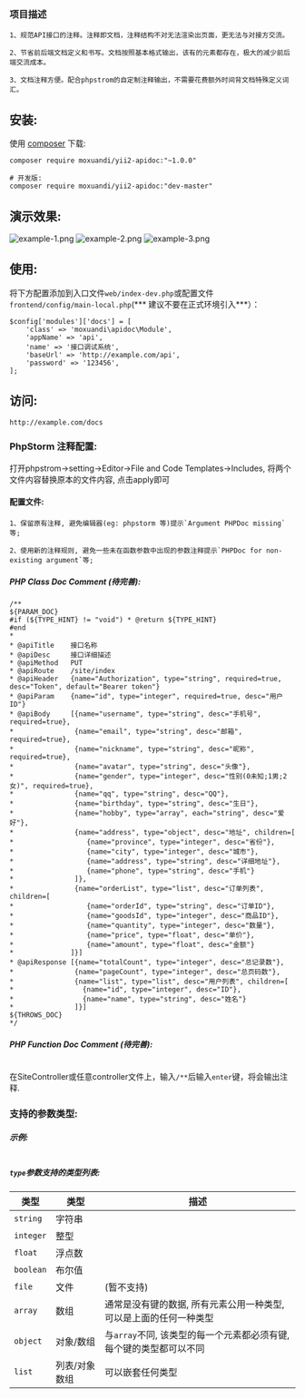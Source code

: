 ### 项目描述

    1、规范API接口的注释。注释即文档，注释结构不对无法渲染出页面，更无法与对接方交流。

    2、节省前后端文档定义和书写。文档按照基本格式输出，该有的元素都存在，极大的减少前后端交流成本。

    3、文档注释方便。配合phpstrom的自定制注释输出，不需要花费额外时间背文档特殊定义词汇。

安装:
------------
使用 [composer](http://getcomposer.org/download/) 下载:
```
composer require moxuandi/yii2-apidoc:"~1.0.0"

# 开发版:
composer require moxuandi/yii2-apidoc:"dev-master"
```

演示效果:
------------

![example-1.png](dist/example-1.png)
![example-2.png](dist/example-2.png)
![example-3.png](dist/example-3.png)


使用:
------------

将下方配置添加到入口文件`web/index-dev.php`或配置文件`frontend/config/main-local.php`(*** 建议不要在正式环境引入***）：

```
$config['modules']['docs'] = [
    'class' => 'moxuandi\apidoc\Module',
    'appName' => 'api',
    'name' => '接口调试系统',
    'baseUrl' => 'http://example.com/api',
    'password' => '123456',
];
```

访问:
------------

`http://example.com/docs`

### PhpStorm 注释配置:

打开phpstrom->setting->Editor->File and Code Templates->Includes, 将两个文件内容替换原本的文件内容, 点击apply即可

#### 配置文件:

    1、保留原有注释, 避免编辑器(eg: phpstorm 等)提示`Argument PHPDoc missing`等;

    2、使用新的注释规则, 避免一些未在函数参数中出现的参数注释提示`PHPDoc for non-existing argument`等;

##### PHP Class Doc Comment (待完善):

```
/**
${PARAM_DOC}
#if (${TYPE_HINT} != "void") * @return ${TYPE_HINT}
#end
*
* @apiTitle    接口名称
* @apiDesc     接口详细描述
* @apiMethod   PUT
* @apiRoute    /site/index
* @apiHeader   {name="Authorization", type="string", required=true, desc="Token", default="Bearer token"}
* @apiParam    {name="id", type="integer", required=true, desc="用户ID"}
* @apiBody     [{name="username", type="string", desc="手机号", required=true},
*               {name="email", type="string", desc="邮箱", required=true},
*               {name="nickname", type="string", desc="昵称", required=true},
*               {name="avatar", type="string", desc="头像"},
*               {name="gender", type="integer", desc="性别(0未知;1男;2女)", required=true},
*               {name="qq", type="string", desc="QQ"},
*               {name="birthday", type="string", desc="生日"},
*               {name="hobby", type="array", each="string", desc="爱好"},
*               {name="address", type="object", desc="地址", children=[
*                  {name="province", type="integer", desc="省份"},
*                  {name="city", type="integer", desc="城市"},
*                  {name="address", type="string", desc="详细地址"},
*                  {name="phone", type="string", desc="手机"}
*               ]},
*               {name="orderList", type="list", desc="订单列表", children=[
*                  {name="orderId", type="string", desc="订单ID"},
*                  {name="goodsId", type="integer", desc="商品ID"},
*                  {name="quantity", type="integer", desc="数量"},
*                  {name="price", type="float", desc="单价"},
*                  {name="amount", type="float", desc="金额"}
*              ]}]
* @apiResponse [{name="totalCount", type="integer", desc="总记录数"},
*               {name="pageCount", type="integer", desc="总页码数"},
*               {name="list", type="list", desc="用户列表", children=[
*                 {name="id", type="integer", desc="ID"},
*                 {name="name", type="string", desc="姓名"}
*               ]}]
${THROWS_DOC}
*/
```

##### PHP Function Doc Comment (待完善):

```
```

在SiteController或任意controller文件上，输入`/**`后输入`enter`键，将会输出注释.

### 支持的参数类型:

##### 示例:

```

```

##### `type`参数支持的类型列表:

|  类型   | 类型  | 描述  |
|  ----  | ----  | ----  |
| `string`  | 字符串 |  |
| `integer`  | 整型 |  |
| `float`  | 浮点数 |  |
| `boolean`  | 布尔值 |  |
| `file`  | 文件 | (暂不支持) |
| `array`  | 数组 | 通常是没有键的数据, 所有元素公用一种类型, 可以是上面的任何一种类型 |
| `object`  | 对象/数组 | 与`array`不同, 该类型的每一个元素都必须有键, 每个键的类型都可以不同 |
| `list`  | 列表/对象数组 | 可以嵌套任何类型 |
